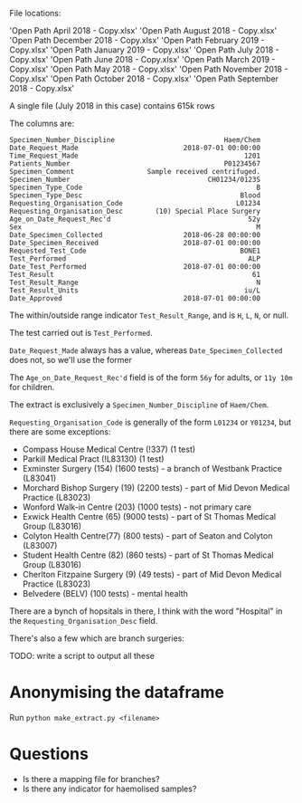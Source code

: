 File locations:

'Open Path April 2018 - Copy.xlsx'
'Open Path August 2018 - Copy.xlsx'
'Open Path December 2018 - Copy.xlsx'
'Open Path February 2019 - Copy.xlsx'
'Open Path January 2019 - Copy.xlsx'
'Open Path July 2018 - Copy.xlsx'
'Open Path June 2018 - Copy.xlsx'
'Open Path March 2019 - Copy.xlsx'
'Open Path May 2018 - Copy.xlsx'
'Open Path November 2018 - Copy.xlsx'
'Open Path October 2018 - Copy.xlsx'
'Open Path September 2018 - Copy.xlsx'


A single file (July 2018 in this case) contains 615k rows

The columns are:

```
Specimen_Number_Discipline                           Haem/Chem
Date_Request_Made                          2018-07-01 00:00:00
Time_Request_Made                                         1201
Patients_Number                                      P01234567
Specimen_Comment                  Sample received centrifuged.
Specimen_Number                                  CH01234/0123S
Specimen_Type_Code                                           B
Specimen_Type_Desc                                       Blood
Requesting_Organisation_Code                            L01234
Requesting_Organisation_Desc        (10) Special Place Surgery
Age_on_Date_Request_Rec'd                                  52y
Sex                                                          M
Date_Specimen_Collected                    2018-06-28 00:00:00
Date_Specimen_Received                     2018-07-01 00:00:00
Requested_Test_Code                                      BONE1
Test_Performed                                             ALP
Date_Test_Performed                        2018-07-01 00:00:00
Test_Result                                                 61
Test_Result_Range                                            N
Test_Result_Units                                         iu/L
Date_Approved                              2018-07-01 00:00:00
```

The within/outside range indicator `Test_Result_Range`, and is `H`, `L`, `N`, or null.

The test carried out is `Test_Performed`.

`Date_Request_Made` always has a value, whereas `Date_Specimen_Collected` does not, so we'll use the former

The `Age_on_Date_Request_Rec'd` field is of the form `56y` for adults, or `11y 10m` for children.

The extract is exclusively a `Specimen_Number_Discipline` of `Haem/Chem`.

`Requesting_Organisation_Code` is generally of the form `L01234` or `Y01234`, but there are some exceptions:

* Compass House Medical Centre (!337) (1 test)
* Parkill Medical Pract (!L83130) (1 test)
* Exminster Surgery (154) (1600 tests) - a branch of Westbank Practice (L83041)
* Morchard Bishop Surgery (19) (2200 tests) - part of Mid Devon Medical Practice (L83023)
* Wonford Walk-in Centre (203) (1000 tests) - not primary care
* Exwick Health Centre (65) (9000 tests) - part of St Thomas Medical Group (L83016)
* Colyton Health Centre(77) (800 tests) - part of Seaton and Colyton (L83007)
* Student Health Centre (82) (860 tests) -  part of St Thomas Medical Group (L83016)
* Cherlton Fitzpaine Surgery (9) (49 tests) - part of Mid Devon Medical Practice (L83023)
* Belvedere (BELV) (100 tests) - mental health

There are a bynch of hopsitals in there, I think with the word "Hospital" in the `Requesting_Organisation_Desc` field.

There's also a few which are branch surgeries:

TODO: write a script to output all these


# Anonymising the dataframe

Run `python make_extract.py <filename>`

# Questions

* Is there a mapping file for branches?
* Is there any indicator for haemolised samples?
